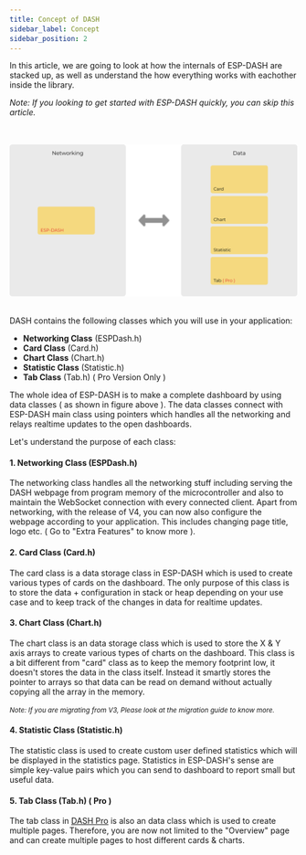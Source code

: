 ```yaml
---
title: Concept of DASH
sidebar_label: Concept
sidebar_position: 2
---
```


In this article, we are going to look at how the internals of ESP-DASH are stacked up, as well as understand the how everything works with eachother inside the library.

<i>Note: If you looking to get started with ESP-DASH quickly, you can skip this article.</i>

<br/>
<br/>

<img src="/img/v4/concept.svg" alt="Concept Diagram" width="800px" />

<br/>
<br/>

DASH contains the following classes which you will use in your application:

- <b>Networking Class</b> (ESPDash.h)
- <b>Card Class</b> (Card.h)
- <b>Chart Class</b> (Chart.h)
- <b>Statistic Class</b> (Statistic.h)
- <b>Tab Class</b> (Tab.h) ( Pro Version Only )

The whole idea of ESP-DASH is to make a complete dashboard by using data classes ( as shown in figure above ). The data classes connect with ESP-DASH main class using pointers which handles all the networking and relays realtime updates to the open dashboards.


Let's understand the purpose of each class:

#### 1. Networking Class (ESPDash.h)
The networking class handles all the networking stuff including serving the DASH webpage from program memory of the microcontroller and also to maintain the WebSocket connection with every connected client. Apart from networking, with the release of V4, you can now also configure the webpage according to your application. This includes changing page title, logo etc. ( Go to "Extra Features" to know more ).


#### 2. Card Class (Card.h)

The card class is a data storage class in ESP-DASH which is used to create various types of cards on the dashboard. The only purpose of this class is to store the data + configuration in stack or heap depending on your use case and to keep track of the changes in data for realtime updates.

#### 3. Chart Class (Chart.h)
The chart class is an data storage class which is used to store the X & Y axis arrays to create various types of charts on the dashboard. This class is a bit different from "card" class as to keep the memory footprint low, it doesn't stores the data in the class itself. Instead it smartly stores the pointer to arrays so that data can be read on demand without actually copying all the array in the memory.

<small>
<i>Note: If you are migrating from V3, Please look at the migration guide to know more.</i>
</small>

#### 4. Statistic Class (Statistic.h)
The statistic class is used to create custom user defined statistics which will be displayed in the statistics page. Statistics in ESP-DASH's sense are simple key-value pairs which you can send to dashboard to report small but useful data.


#### 5. Tab Class (Tab.h) ( Pro )
The tab class in <a href="https://espdash.pro/" target="_blank">DASH Pro</a> is also an data class which is used to create multiple pages. Therefore, you are now not limited to the "Overview" page and can create multiple pages to host different cards & charts.